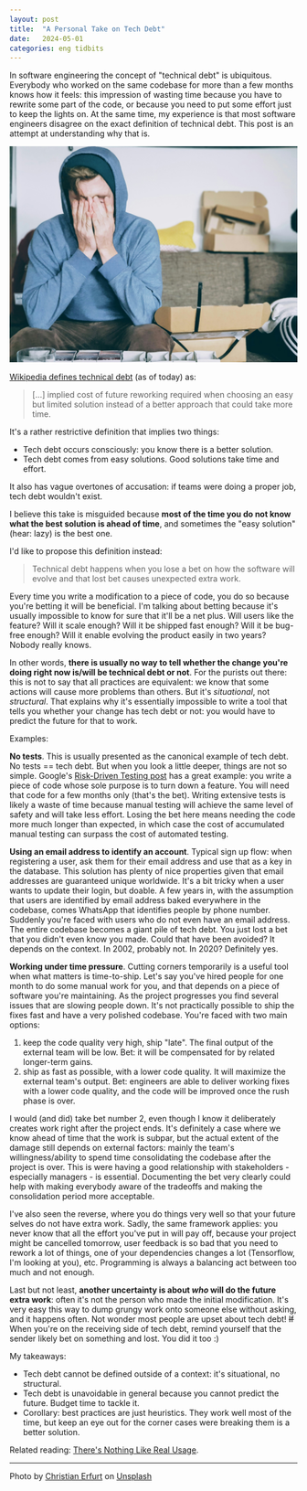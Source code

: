 ```yaml
---
layout: post
title:  "A Personal Take on Tech Debt"
date:   2024-05-01
categories: eng tidbits
---
```


In software engineering the concept of "technical debt" is ubiquitous. Everybody who worked on the same codebase for more than a few months knows how it feels: this impression of wasting time because you have to rewrite some part of the code, or because you need to put some effort just to keep the lights on. At the same time, my experience is that most software engineers disagree on the exact definition of technical debt. This post is an attempt at understanding why that is.

![A picture of a man in a hoody sitting on a couch with his hands over his face, looking tired, in a messy room full of empty cardboard boxes.](/assets/christian-erfurt-sxQz2VfoFBE-unsplash.jpg)

[Wikipedia defines technical debt](https://en.wikipedia.org/wiki/Technical_debt) (as of today) as:

> [...] implied cost of future reworking required when choosing an easy but limited solution instead of a better approach that could take more time.

It's a rather restrictive definition that implies two things:
- Tech debt occurs consciously: you know there is a better solution.
- Tech debt comes from easy solutions. Good solutions take time and effort.

It also has vague overtones of accusation: if teams were doing a proper job, tech debt wouldn't exist.

I believe this take is misguided because __most of the time you do not know what the best solution is ahead of time__, and sometimes the "easy solution" (hear: lazy) is the best one.

I'd like to propose this definition instead:

> Technical debt happens when you lose a bet on how the software will evolve and that lost bet causes unexpected extra work.

Every time you write a modification to a piece of code, you do so because you're betting it will be beneficial. I'm talking about betting because it's usually impossible to know for sure that it'll be a net plus. Will users like the feature? Will it scale enough? Will it be shipped fast enough? Will it be bug-free enough? Will it enable evolving the product easily in two years? Nobody really knows. 

In other words, __there is usually no way to tell whether the change you're doing right now is/will be technical debt or not__. For the purists out there: this is not to say that all practices are equivalent: we know that some actions will cause more problems than others. But it's _situational_, not _structural_. That explains why it's essentially impossible to write a tool that tells you whether your change has tech debt or not: you would have to predict the future for that to work. 

Examples:

**No tests**. This is usually presented as the canonical example of tech debt. No tests == tech debt. But when you look a little deeper, things are not so simple. Google's [Risk-Driven Testing post](https://testing.googleblog.com/2014/05/testing-on-toilet-risk-driven-testing.html) has a great example: you write a piece of code whose sole purpose is to turn down a feature. You will need that code for a few months only (that's the bet). Writing extensive tests is likely a waste of time because manual testing will achieve the same level of safety and will take less effort. Losing the bet here means needing the code more much longer than expected, in which case the cost of accumulated manual testing can surpass the cost of automated testing.

**Using an email address to identify an account**. Typical sign up flow: when registering a user, ask them for their email address and use that as a key in the database. This solution has plenty of nice properties given that email addresses are guaranteed unique worldwide. It's a bit tricky when a user wants to update their login, but doable. A few years in, with the assumption that users are identified by email address baked everywhere in the codebase, comes WhatsApp that identifies people by phone number. Suddenly you're faced with users who do not even have an email address. The entire codebase becomes a giant pile of tech debt. You just lost a bet that you didn't even know you made. Could that have been avoided? It depends on the context. In 2002, probably not. In 2020? Definitely yes.

**Working under time pressure**. Cutting corners temporarily is a useful tool when what matters is time-to-ship. Let's say you've hired people for one month to do some manual work for you, and that depends on a piece of software you're maintaining. As the project progresses you find several issues that are slowing people down. It's not practically possible to ship the fixes fast and have a very polished codebase. You're faced with two main options: 

1. keep the code quality very high, ship "late". The final output of the external team will be low. Bet: it will be compensated for by related longer-term gains.
2. ship as fast as possible, with a lower code quality. It will maximize the external team's output. Bet: engineers are able to deliver working fixes with a lower code quality, and the code will be improved once the rush phase is over.

I would (and did) take bet number 2, even though I know it deliberately creates work right after the project ends. It's definitely a case where we know ahead of time that the work is subpar, but the actual extent of the damage still depends on external factors: mainly the team's willingness/ability to spend time consolidating the codebase after the project is over. This is were having a good relationship with stakeholders - especially managers - is essential. Documenting the bet very clearly could help with making everybody aware of the tradeoffs and making the consolidation period more acceptable.

I've also seen the reverse, where you do things very well so that your future selves do not have extra work. Sadly, the same framework applies: you never know that all the effort you've put in will pay off, because your project might be cancelled tomorrow, user feedback is so bad that you need to rework a lot of things, one of your dependencies changes a lot (Tensorflow, I'm looking at you), etc. Programming is always a balancing act between too much and not enough.

Last but not least, **another uncertainty is about *who* will do the future extra work**: often it's not the person who made the initial modification. It's very easy this way to dump grungy work onto someone else without asking, and it happens often. Not wonder most people are upset about tech debt! ~~If~~ When you're on the receiving side of tech debt, remind yourself that the sender likely bet on something and lost. You did it too :)

My takeaways:

- Tech debt cannot be defined outside of a context: it's situational, no structural.
- Tech debt is unavoidable in general because you cannot predict the future. Budget time to tackle it.
- Corollary: best practices are just heuristics. They work well most of the time, but keep an eye out for the corner cases were breaking them is a better solution.

Related reading: [There's Nothing Like Real Usage](/eng/tidbits/2024/03/01/nothing-like-real-usage.html).

---

Photo by <a href="https://unsplash.com/@christnerfurt">Christian Erfurt</a> on <a href="https://unsplash.com/photos/man-covering-face-with-both-hands-while-sitting-on-bench-sxQz2VfoFBE">Unsplash</a>
